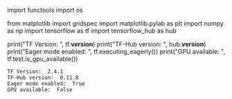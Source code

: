 import functools
import os

from matplotlib import gridspec
import matplotlib.pylab as plt
import numpy as np
import tensorflow as tf
import tensorflow_hub as hub

print("TF Version: ", tf.__version__)
print("TF-Hub version: ", hub.__version__)
print("Eager mode enabled: ", tf.executing_eagerly())
print("GPU available: ", tf.test.is_gpu_available())

    TF Version:  2.4.1
    TF-Hub version:  0.11.0
    Eager mode enabled:  True
    GPU available:  False
